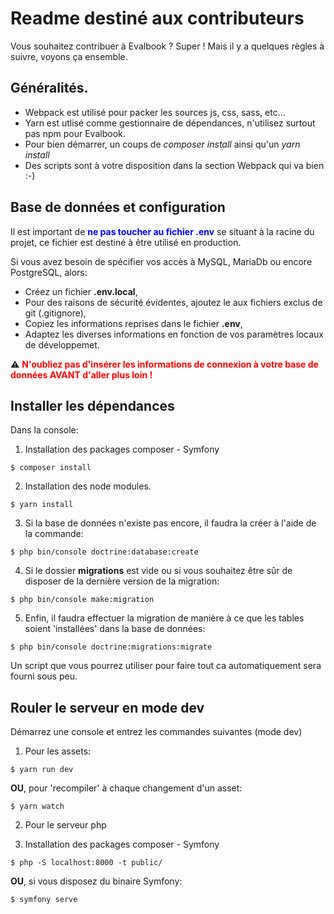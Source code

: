# Readme destiné aux contributeurs

Vous souhaitez contribuer à Evalbook ? Super ! Mais il y a quelques règles à suivre, voyons ça ensemble.


## Généralités.
* Webpack est utilisé pour packer les sources js, css, sass, etc...
* Yarn est utlisé comme gestionnaire de dépendances, n'utilisez surtout pas npm pour Evalbook.
* Pour bien démarrer, un coups de *composer install* ainsi qu'un *yarn install*
* Des scripts sont à votre disposition dans la section Webpack qui va bien :-)


## Base de données et configuration
Il est important de <span style="color:blue">**ne pas toucher au fichier .env**</span> se situant à la racine du projet, ce fichier est destiné à être utilisé en production.

Si vous avez besoin de spécifier vos accès à MySQL, MariaDb ou encore PostgreSQL, alors:
* Créez un fichier **.env.local**,
* Pour des raisons de sécurité évidentes, ajoutez le aux fichiers exclus de git (.gitignore),
* Copiez les informations reprises dans le fichier **.env**,
* Adaptez les diverses informations en fonction de vos paramètres locaux de développemet.

:warning: <span style="color:red">**N'oubliez pas d'insérer les informations de connexion à votre base de données AVANT d'aller plus loin !**</span>


## Installer les dépendances

Dans la console:

1. Installation des packages composer - Symfony
```shell
$ composer install
```

2. Installation des node modules.
```shell
$ yarn install
```

3. Si la base de données n'existe pas encore, il faudra la créer à l'aide de la commande:
```shell
$ php bin/console doctrine:database:create
```

4. Si le dossier **migrations** est vide ou si vous souhaitez être sûr de disposer de la dernière version de la migration:
```shell
$ php bin/console make:migration
```

5. Enfin, il faudra effectuer la migration de manière à ce que les tables soient 'installées' dans la base de données:
```shell
$ php bin/console doctrine:migrations:migrate
```

Un script que vous pourrez utiliser pour faire tout ca automatiquement sera fourni sous peu.



## Rouler le serveur en mode dev

Démarrez une console et entrez les commandes suivantes (mode dev)

1. Pour les assets:

```shell
$ yarn run dev
```

**OU**, pour 'recompiler' à chaque changement d'un asset:

```shell
$ yarn watch
```

2. Pour le serveur php

2. Installation des packages composer - Symfony
```shell
$ php -S localhost:8000 -t public/
```

**OU**, si vous disposez du binaire Symfony:

```shell
$ symfony serve
```
